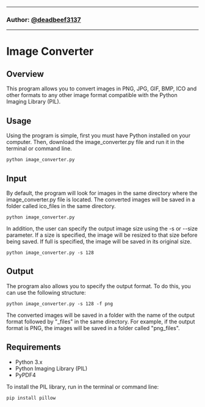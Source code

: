***
### Author: [@deadbeef3137](https://github.com/deadbeef3137)
***

# Image Converter

## Overview
This program allows you to convert images in PNG, JPG, GIF, BMP, ICO and other formats to any other image format compatible with the Python Imaging Library (PIL).

## Usage
Using the program is simple, first you must have Python installed on your computer. Then, download the image_converter.py file and run it in the terminal or command line.
```
python image_converter.py
```

## Input
By default, the program will look for images in the same directory where the image_converter.py file is located. The converted images will be saved in a folder called ico_files in the same directory.

```
python image_converter.py
```

In addition, the user can specify the output image size using the -s or --size parameter. If a size is specified, the image will be resized to that size before being saved. If full is specified, the image will be saved in its original size.

```
python image_converter.py -s 128
```

## Output
The program also allows you to specify the output format. To do this, you can use the following structure:
```
python image_converter.py -s 128 -f png
```

The converted images will be saved in a folder with the name of the output format followed by "_files" in the same directory. For example, if the output format is PNG, the images will be saved in a folder called "png_files".

## Requirements
- Python 3.x
- Python Imaging Library (PIL)
- PyPDF4

To install the PIL library, run in the terminal or command line:

```
pip install pillow
```
